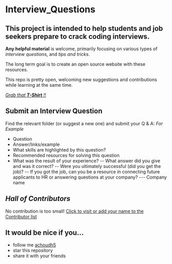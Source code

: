 # Interview_Questions

## This project is intended to help students and job seekers prepare to crack coding interviews.

**Any helpful material** is welcome, primarily focusing on various types of _interview questions_, and _tips and tricks_. 

The long term goal is to create an open source website with these resources. 

This repo is pretty open, welcoming new suggestions and contributions while learning at the same time. 

[_Grab that **T-Shirt** !!_](https://hacktoberfest.digitalocean.com/)


## Submit an Interview Question 
Find the relevant folder (or suggest a new one) and submit your Q & A:
_For Example_ 
- Question
- Answer/links/example
- What skills are highlighted by this question?
- Recommended resources for solving this question
- What was the result of your experience? 
-- What answer did you give and was it correct?
-- Were you ultimately successful (did you get the job)? 
-- If you got the job, can you be a resource in connecting future applicants to HR or answering questions at your company? 
--- Company name 


## _Hall of Contributors_
No contribution is too small! 
[Click to visit or add your name to the Contributor list](https://github.com/achoudh5/Interview_Questions/blob/master/Contributor.md)


## It would be nice if you...

- follow me [achoudh5](//github.com/achoudh5)
- star this repository
- share it with your friends
